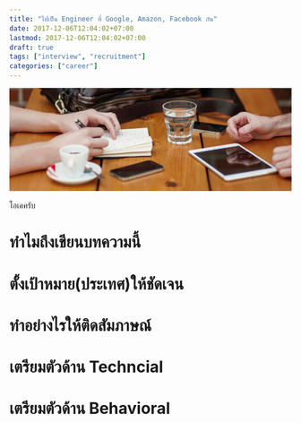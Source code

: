 ```yaml
---
title: "ไปเป็น Engineer ที่ Google, Amazon, Facebook กัน"
date: 2017-12-06T12:04:02+07:00
lastmod: 2017-12-06T12:04:02+07:00
draft: true
tags: ["interview", "recruitment"]
categories: ["career"]
---
```


 ![Photo by Alejandro Escamilla on Unsplash](/img/covers/meeting-02.jpg)

โอเคครับ
<!--more-->

# ทำไมถึงเขียนบทความนี้

# ตั้งเป้าหมาย(ประเทศ)ให้ชัดเจน

# ทำอย่างไรให้ติดสัมภาษณ์

# เตรียมตัวด้าน Techncial

# เตรียมตัวด้าน Behavioral
